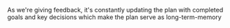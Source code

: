 As we're giving feedback, it's constantly updating the plan with completed goals and key decisions which make the plan serve as long-term-memory
